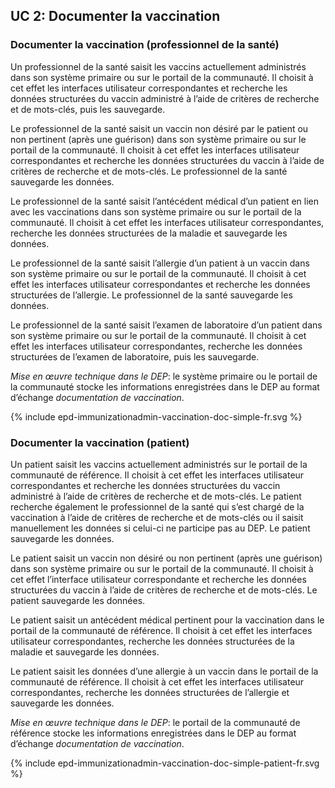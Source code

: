 ## UC 2: Documenter la vaccination

### Documenter la vaccination (professionnel de la santé)

Un professionnel de la santé saisit les vaccins actuellement administrés dans son système primaire ou sur le portail de la communauté. Il choisit à cet effet les interfaces utilisateur correspondantes et recherche les données structurées du vaccin administré à l’aide de critères de recherche et de mots-clés, puis les sauvegarde. 

Le professionnel de la santé saisit un vaccin non désiré par le patient ou non pertinent (après une guérison) dans son système primaire ou sur le portail de la communauté. Il choisit à cet effet les interfaces utilisateur correspondantes et recherche les données structurées du vaccin à l’aide de critères de recherche et de mots-clés. Le professionnel de la santé sauvegarde les données.

Le professionnel de la santé saisit l’antécédent médical d’un patient en lien avec les vaccinations dans son système primaire ou sur le portail de la communauté. Il choisit à cet effet les interfaces utilisateur correspondantes, recherche les données structurées de la maladie et sauvegarde les données.

Le professionnel de la santé saisit l’allergie d’un patient à un vaccin dans son système primaire ou sur le portail de la communauté. Il choisit à cet effet les interfaces utilisateur correspondantes et recherche les données structurées de l’allergie. Le professionnel de la santé sauvegarde les données.

Le professionnel de la santé saisit l’examen de laboratoire d’un patient dans son système primaire ou sur le portail de la communauté. Il choisit à cet effet les interfaces utilisateur correspondantes, recherche les données structurées de l’examen de laboratoire, puis les sauvegarde.


*Mise en œuvre technique dans le DEP*: le système primaire ou le portail de la communauté stocke les informations enregistrées dans le DEP au format d’échange *documentation de vaccination*.


<div>{% include epd-immunizationadmin-vaccination-doc-simple-fr.svg %}</div>


### Documenter la vaccination (patient)

Un patient saisit les vaccins actuellement administrés sur le portail de la communauté de référence. Il choisit à cet effet les interfaces utilisateur correspondantes et recherche les données structurées du vaccin administré à l’aide de critères de recherche et de mots-clés. Le patient recherche également le professionnel de la santé qui s’est chargé de la vaccination à l’aide de critères de recherche et de mots-clés ou il saisit manuellement les données si celui-ci ne participe pas au DEP. Le patient sauvegarde les données. 

Le patient saisit un vaccin non désiré ou non pertinent (après une guérison) dans son système primaire ou sur le portail de la communauté. Il choisit à cet effet l’interface utilisateur correspondante et recherche les données structurées du vaccin à l’aide de critères de recherche et de mots-clés. Le patient sauvegarde les données.

Le patient saisit un antécédent médical pertinent pour la vaccination dans le portail de la communauté de référence. Il choisit à cet effet les interfaces utilisateur correspondantes, recherche les données structurées de la maladie et sauvegarde les données.

Le patient saisit les données d’une allergie à un vaccin dans le portail de la communauté de référence. Il choisit à cet effet les interfaces utilisateur correspondantes, recherche les données structurées de l’allergie et sauvegarde les données.

*Mise en œuvre technique dans le DEP*: le portail de la communauté de référence stocke les informations enregistrées dans le DEP au format d’échange *documentation de vaccination*.

<div>{% include epd-immunizationadmin-vaccination-doc-simple-patient-fr.svg %}</div>

